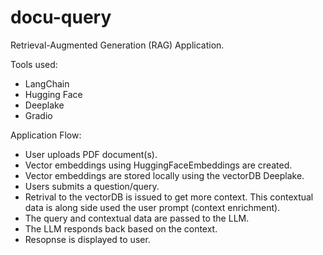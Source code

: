 # docu-query

Retrieval-Augmented Generation (RAG) Application.

Tools used:
- LangChain
- Hugging Face
- Deeplake
- Gradio

Application Flow:
- User uploads PDF document(s).
- Vector embeddings using HuggingFaceEmbeddings are created.
- Vector embeddings are stored locally using the vectorDB Deeplake.
- Users submits a question/query.
- Retrival to the vectorDB is issued to get more context. This contextual data is along side used the user prompt (context enrichment).
- The query and contextual data are passed to the LLM.
- The LLM responds back based on the context.
- Resopnse is displayed to user.

